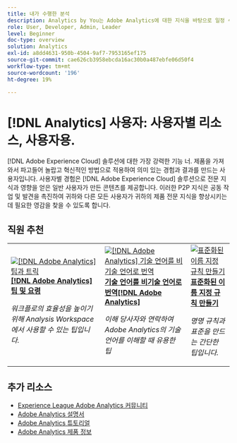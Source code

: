 ```yaml
---
title: 내가 수행한 분석
description: Analytics by You는 Adobe Analytics에 대한 지식을 바탕으로 일정 수준의 전문 지식과 영향력을 확보한 일반 사용자가 만든 사용자 생성 콘텐츠를 제공합니다.
role: User, Developer, Admin, Leader
level: Beginner
doc-type: overview
solution: Analytics
exl-id: a8dd4631-950b-4504-9af7-7953165ef175
source-git-commit: cae626cb3958ebcda16ac30b0a487ebfe06d50f4
workflow-type: tm+mt
source-wordcount: '196'
ht-degree: 19%

---
```


# [!DNL Analytics] 사용자: 사용자별 리소스, 사용자용.

[!DNL Adobe Experience Cloud] 솔루션에 대한 가장 강력한 기능 너. 제품을 가져와서 파고들어 놀랍고 혁신적인 방법으로 적용하여 의미 있는 경험과 결과를 만드는 사용자입니다. 사용자별 경험은 [!DNL Adobe Experience Cloud] 솔루션으로 전문 지식과 영향을 얻은 일반 사용자가 만든 콘텐츠를 제공합니다. 이러한 P2P 지식은 공동 작업 및 발견을 촉진하여 귀하와 다른 모든 사용자가 귀하의 제품 전문 지식을 향상시키는 데 필요한 영감을 찾을 수 있도록 합니다.

<div id="recs-overview-body-1"></div>
<div id="recs-overview-body-2"></div>
<div id="recs-overview-body-3"></div>
<div id="recs-overview-body-4"></div>
<div id="recs-overview-body-5"></div>
<div id="recs-overview-body-6"></div>

<div id="staff-picks-section">

## 직원 추천

<table>
<tr>
  <td>
    <a href="/help/analytics/analysis-workspace/tips-and-tricks/right-click-tips-and-tricks-for-more-efficient-workflows.md">
      <img alt="[!DNL Adobe Analytics] 팁과 트릭" src="https://video.tv.adobe.com/v/3417736?format=jpeg" />
    </a>
    <div>
      <a href="/help/analytics/analysis-workspace/tips-and-tricks/right-click-tips-and-tricks-for-more-efficient-workflows.md">
    <strong>[!DNL Adobe Analytics] 팁 및 요령</strong>
    </a>
    </div>
    <p>
    <em>워크플로의 효율성을 높이기 위해 Analysis Workspace에서 사용할 수 있는 팁입니다.</em>
    <p>
  </td>
  <td>
    <a href="/help/marketo/programs/email-programs.md">
      <img alt="[!DNL Adobe Analytics] 기술 언어를 비기술 언어로 번역" src="https://video.tv.adobe.com/v/342066?format=jpeg" />
    </a>
    <div>
      <a href="/help/analytics/administration/key-admin-skills/translating-adobe-analytics-technical-language.md">
    <strong>기술 언어를 비기술 언어로 번역[!DNL Adobe Analytics]
    </strong></a>
    </div>
    <p>
    <em>이해 당사자와 연락하여 Adobe Analytics의 기술 언어를 이해할 때 유용한 팁</em>
    <p>
  </td>
  <td>
    <a href="/help/analytics/administration/admin-tips/create-standardized-naming-conventions.md">
      <img alt="표준화된 이름 지정 규칙 만들기" src="https://cdn.experienceleague.adobe.com/thumb/10531.jpg?lang=ko" />
    </a>
    <div>
      <a href="/help/analytics/administration/admin-tips/create-standardized-naming-conventions.md">
    <strong>표준화된 이름 지정 규칙 만들기</strong>
    </a>
    </div>
    <p>
    <em>명명 규칙과 표준을 만드는 간단한 팁입니다.</em>
    <p>
  </td>
</tr>
</table>

</div>

## 추가 리소스

* [Experience League Adobe Analytics 커뮤니티](https://experienceleaguecommunities.adobe.com/t5/adobe-analytics/ct-p/adobe-analytics-community?profile.language=ko)
* [Adobe Analytics 설명서](https://experienceleague.adobe.com/docs/analytics.html?lang=ko)
* [Adobe Analytics 튜토리얼](https://experienceleague.adobe.com/docs/analytics-learn/tutorials/overview.html?lang=ko)
* [Adobe Analytics 제품 정보](https://business.adobe.com/kr/products/analytics/adobe-analytics.html)
